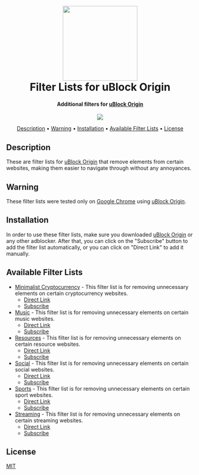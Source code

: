 <h1 align="center">
  <br>
    <a href="https://github.com/gorhill/uBlock">
      <img src="https://upload.wikimedia.org/wikipedia/commons/thumb/0/05/UBlock_Origin.svg/2000px-UBlock_Origin.svg.png" width="200">
    </a>
  <br>
  Filter Lists for uBlock Origin
  <br>
</h1>

<h4 align="center">
  Additional filters for 
  <a href="https://github.com/gorhill/uBlock" target="_blank">uBlock Origin</a>
</h4>

<p align="center">
  <a href="https://github.com/MrBukLau/filter-lists-for-ublock-origin/blob/master/LICENSE.md">
    <img src="https://img.shields.io/badge/License-MIT-blue.svg">
  </a>
</p>

<p align="center">
  <a href="#description">Description</a> •
  <a href="#warning">Warning</a> •
  <a href="#installation">Installation</a> •
  <a href="#available-filter-lists">Available Filter Lists</a> •
  <a href="#license">License</a>
</p>

## Description
These are filter lists for [uBlock Origin](https://github.com/gorhill/uBlock) that remove elements from certain websites, making them easier to navigate through without any annoyances.

## Warning
These filter lists were tested only on [Google Chrome](https://www.google.com/chrome/) using [uBlock Origin](https://chrome.google.com/webstore/detail/ublock-origin/cjpalhdlnbpafiamejdnhcphjbkeiagm).

## Installation
In order to use these filter lists, make sure you downloaded [uBlock Origin](https://github.com/gorhill/uBlock) or any other adblocker. After that, you can click on the "Subscribe" button to add the filter list automatically, or you can click on "Direct Link" to add it manually.

## Available Filter Lists
* [Minimalist Cryptocurrency](https://github.com/MrBukLau/filter-lists-for-ublock-origin/blob/master/minimalistcryptocurrencyfilterlist.txt) - This filter list is for removing unnecessary elements on certain cryptocurrency websites.
  - [Direct Link](https://raw.githubusercontent.com/MrBukLau/filter-lists-for-ublock-origin/master/minimalistcryptocurrencyfilterlist.txt)
  - [Subscribe](https://subscribe.adblockplus.org/?location=https://raw.githubusercontent.com/MrBukLau/filter-lists-for-ublock-origin/master/minimalistcryptocurrencyfilterlist.txt&title=Minimalist%20Cryptocurrency%20Filter%20List)
* [Music](https://github.com/MrBukLau/filter-lists-for-ublock-origin/blob/master/musicfilterlist.txt) - This filter list is for removing unnecessary elements on certain music websites.
  - [Direct Link](https://raw.githubusercontent.com/MrBukLau/filter-lists-for-ublock-origin/master/musicfilterlist.txt)
  - [Subscribe](https://subscribe.adblockplus.org/?location=https://raw.githubusercontent.com/MrBukLau/filter-lists-for-ublock-origin/master/musicfilterlist.txt&title=Music%20Filter%20List)
* [Resources](https://github.com/MrBukLau/filter-lists-for-ublock-origin/blob/master/resourcesfilterlist.txt) - This filter list is for removing unnecessary elements on certain resource websites.
  - [Direct Link](https://raw.githubusercontent.com/MrBukLau/filter-lists-for-ublock-origin/master/resourcesfilterlist.txt)
  - [Subscribe](https://subscribe.adblockplus.org/?location=https://raw.githubusercontent.com/MrBukLau/filter-lists-for-ublock-origin/master/resourcesfilterlist.txt&title=Resources%20Filter%20List)
* [Social](https://github.com/MrBukLau/filter-lists-for-ublock-origin/blob/master/socialfilterlist.txt) - This filter list is for removing unnecessary elements on certain social websites.
  - [Direct Link](https://raw.githubusercontent.com/MrBukLau/filter-lists-for-ublock-origin/master/socialfilterlist.txt)
  - [Subscribe](https://subscribe.adblockplus.org/?location=https://raw.githubusercontent.com/MrBukLau/filter-lists-for-ublock-origin/master/socialfilterlist.txt&title=Social%20Filter%20List)
* [Sports](https://github.com/MrBukLau/filter-lists-for-ublock-origin/blob/master/sportsfilterlist.txt) - This filter list is for removing unnecessary elements on certain sport websites.
  - [Direct Link](https://raw.githubusercontent.com/MrBukLau/filter-lists-for-ublock-origin/master/sportsfilterlist.txt)
  - [Subscribe](https://subscribe.adblockplus.org/?location=https://raw.githubusercontent.com/MrBukLau/filter-lists-for-ublock-origin/master/sportsfilterlist.txt&title=Sports%20Filter%20List)
* [Streaming](https://github.com/MrBukLau/filter-lists-for-ublock-origin/blob/master/streamingfilterlist.txt) - This filter list is for removing unnecessary elements on certain streaming websites.
  - [Direct Link](https://raw.githubusercontent.com/MrBukLau/filter-lists-for-ublock-origin/master/streamingfilterlist.txt)
  - [Subscribe](https://subscribe.adblockplus.org/?location=https://raw.githubusercontent.com/MrBukLau/filter-lists-for-ublock-origin/master/streamingfilterlist.txt&title=Streaming%20Filter%20List)
  
## License
[MIT](https://github.com/MrBukLau/filter-lists-for-ublock-origin/blob/master/LICENSE.md)

